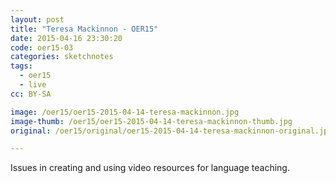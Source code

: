 ```yaml
---
layout: post
title: "Teresa Mackinnon - OER15"
date: 2015-04-16 23:30:20
code: oer15-03
categories: sketchnotes
tags:
  - oer15
  - live
cc: BY-SA

image: /oer15/oer15-2015-04-14-teresa-mackinnon.jpg
image-thumb: /oer15/oer15-2015-04-14-teresa-mackinnon-thumb.jpg
original: /oer15/original/oer15-2015-04-14-teresa-mackinnon-original.jpg

---
```

Issues in creating and using video resources for language teaching.
